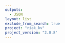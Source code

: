 ```yaml
---
outputs:
  - JSON
layout: list
exclude_from_search: true
project: "riak_kv"
project_version: "2.0.8"
---
```




